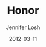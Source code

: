 ---
lunr: "true"
title: "Honor"
author: "Jennifer Losh"
postDate: "03-11-2012"
date: 2012-03-11
category: "sermons"
slug: "2012/03/Honor_special"
icon: microphone
audioLink: "Honor_special"
tags: [honor]
mp3: "Honor_special/03112012.mp3"
ogg: "Honor_special/03112012.ogg"
linkurl: "https://archive.org/download/Honor_special/Honor_special_files.xml"
ipath: "https://archive.org/download/Honor_special/03112012.mp3"
layout: sermon.html
---